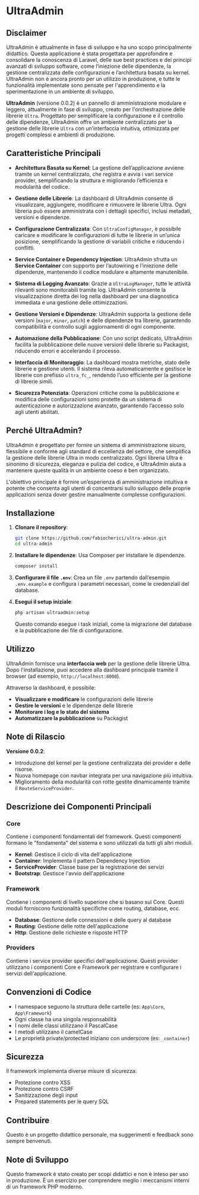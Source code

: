# UltraAdmin

## Disclaimer
UltraAdmin è attualmente in fase di sviluppo e ha uno scopo principalmente didattico. Questa applicazione è stata progettata per approfondire e consolidare la conoscenza di Laravel, delle sue best practices e dei principi avanzati di sviluppo software, come l’iniezione delle dipendenze, la gestione centralizzata delle configurazioni e l’architettura basata su kernel. UltraAdmin non è ancora pronto per un utilizzo in produzione, e tutte le funzionalità implementate sono pensate per l'apprendimento e la sperimentazione in un ambiente di sviluppo.


**UltraAdmin** (versione 0.0.2) è un pannello di amministrazione modulare e leggero, attualmente in fase di sviluppo, creato per l'orchestrazione delle librerie `Ultra`. Progettato per semplificare la configurazione e il controllo delle dipendenze, UltraAdmin offre un ambiente centralizzato per la gestione delle librerie `Ultra` con un’interfaccia intuitiva, ottimizzata per progetti complessi e ambienti di produzione.

## Caratteristiche Principali

- **Architettura Basata su Kernel**: La gestione dell’applicazione avviene tramite un kernel centralizzato, che registra e avvia i vari service provider, semplificando la struttura e migliorando l’efficienza e modularità del codice.

- **Gestione delle Librerie**: La dashboard di UltraAdmin consente di visualizzare, aggiungere, modificare e rimuovere le librerie Ultra. Ogni libreria può essere amministrata con i dettagli specifici, inclusi metadati, versioni e dipendenze.

- **Configurazione Centralizzata**: Con `UltraConfigManager`, è possibile caricare e modificare le configurazioni di tutte le librerie in un’unica posizione, semplificando la gestione di variabili critiche e riducendo i conflitti.

- **Service Container e Dependency Injection**: UltraAdmin sfrutta un **Service Container** con supporto per l’autowiring e l’iniezione delle dipendenze, mantenendo il codice modulare e altamente manutenibile.

- **Sistema di Logging Avanzato**: Grazie a `UltraLogManager`, tutte le attività rilevanti sono monitorabili tramite log. UltraAdmin consente la visualizzazione diretta dei log nella dashboard per una diagnostica immediata e una gestione delle ottimizzazioni.

- **Gestione Versioni e Dipendenze**: UltraAdmin supporta la gestione delle versioni (`major`, `minor`, `patch`) e delle dipendenze tra librerie, garantendo compatibilità e controllo sugli aggiornamenti di ogni componente.

- **Automazione della Pubblicazione**: Con uno script dedicato, UltraAdmin facilita la pubblicazione delle nuove versioni delle librerie su Packagist, riducendo errori e accelerando il processo.

- **Interfaccia di Monitoraggio**: La dashboard mostra metriche, stato delle librerie e gestione utenti. Il sistema rileva automaticamente e gestisce le librerie con prefisso `ultra_fc_`, rendendo l’uso efficiente per la gestione di librerie simili.

- **Sicurezza Potenziata**: Operazioni critiche come la pubblicazione e modifica delle configurazioni sono protette da un sistema di autenticazione e autorizzazione avanzato, garantendo l’accesso solo agli utenti abilitati.

## Perché UltraAdmin?

UltraAdmin è progettato per fornire un sistema di amministrazione sicuro, flessibile e conforme agli standard di eccellenza del settore, che semplifica la gestione delle librerie Ultra in modo centralizzato. Ogni libreria Ultra è sinonimo di sicurezza, eleganza e pulizia del codice, e UltraAdmin aiuta a mantenere queste qualità in un ambiente coeso e ben organizzato.

L'obiettivo principale è fornire un’esperienza di amministrazione intuitiva e potente che consenta agli utenti di concentrarsi sullo sviluppo delle proprie applicazioni senza dover gestire manualmente complesse configurazioni.

## Installazione

1. **Clonare il repository**:
   ```sh
   git clone https://github.com/fabiocherici/ultra-admin.git
   cd ultra-admin
   ```

2. **Installare le dipendenze**:
   Usa Composer per installare le dipendenze.
   ```sh
   composer install
   ```

3. **Configurare il file `.env`**:
   Crea un file `.env` partendo dall’esempio `.env.example` e configura i parametri necessari, come le credenziali del database.

4. **Esegui il setup iniziale**:
   ```sh
   php artisan ultraadmin:setup
   ```
   Questo comando esegue i task iniziali, come la migrazione del database e la pubblicazione dei file di configurazione.

## Utilizzo

UltraAdmin fornisce una **interfaccia web** per la gestione delle librerie Ultra. Dopo l'installazione, puoi accedere alla dashboard principale tramite il browser (ad esempio, `http://localhost:8000`).

Attraverso la dashboard, è possibile:
- **Visualizzare e modificare** le configurazioni delle librerie
- **Gestire le versioni** e le dipendenze delle librerie
- **Monitorare i log e lo stato del sistema**
- **Automatizzare la pubblicazione** su Packagist

## Note di Rilascio

**Versione 0.0.2**:
- Introduzione del kernel per la gestione centralizzata dei provider e delle risorse.
- Nuova homepage con navbar integrata per una navigazione più intuitiva.
- Miglioramento della modularità con rotte gestite dinamicamente tramite il `RouteServiceProvider`.

## Descrizione dei Componenti Principali

### Core
Contiene i componenti fondamentali del framework. Questi componenti formano le "fondamenta" del sistema e sono utilizzati da tutti gli altri moduli.

- **Kernel**: Gestisce il ciclo di vita dell'applicazione
- **Container**: Implementa il pattern Dependency Injection
- **ServiceProvider**: Classe base per la registrazione dei servizi
- **Bootstrap**: Gestisce l'avvio dell'applicazione

### Framework
Contiene i componenti di livello superiore che si basano sul Core. Questi moduli forniscono funzionalità specifiche come routing, database, ecc.

- **Database**: Gestione delle connessioni e delle query al database
- **Routing**: Gestione delle rotte dell'applicazione
- **Http**: Gestione delle richieste e risposte HTTP

### Providers
Contiene i service provider specifici dell'applicazione. Questi provider utilizzano i componenti Core e Framework per registrare e configurare i servizi dell'applicazione.

## Convenzioni di Codice

- I namespace seguono la struttura delle cartelle (es: `App\Core`, `App\Framework`)
- Ogni classe ha una singola responsabilità
- I nomi delle classi utilizzano il PascalCase
- I metodi utilizzano il camelCase
- Le proprietà private/protected iniziano con underscore (es: `_container`)

## Sicurezza

Il framework implementa diverse misure di sicurezza:
- Protezione contro XSS
- Protezione contro CSRF
- Sanitizzazione degli input
- Prepared statements per le query SQL

## Contribuire

Questo è un progetto didattico personale, ma suggerimenti e feedback sono sempre benvenuti.

## Note di Sviluppo

Questo framework è stato creato per scopi didattici e non è inteso per uso in produzione. È un esercizio per comprendere meglio i meccanismi interni di un framework PHP moderno.



